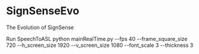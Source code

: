 # SignSenseEvo
The Evolution of SignSense

Run SpeechToASL
python mainRealTime.py --fps 40 --frame_square_size 720 --h_screen_size 1920 --v_screen_size 1080 --font_scale 3 --thickness 3
